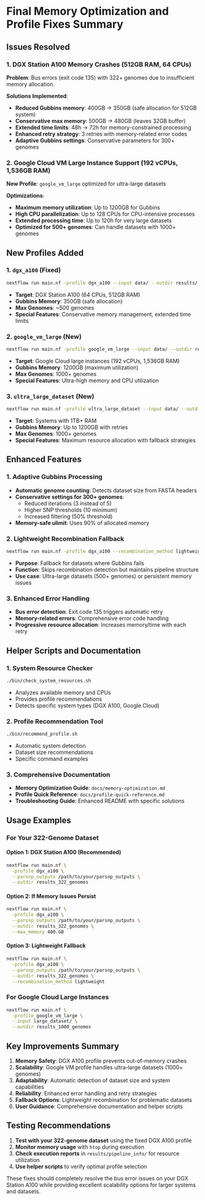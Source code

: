 # Final Memory Optimization and Profile Fixes Summary

## Issues Resolved

### 1. DGX Station A100 Memory Crashes (512GB RAM, 64 CPUs)
**Problem**: Bus errors (exit code 135) with 322+ genomes due to insufficient memory allocation.

**Solutions Implemented**:
- **Reduced Gubbins memory**: 400GB → 350GB (safe allocation for 512GB system)
- **Conservative max memory**: 500GB → 480GB (leaves 32GB buffer)
- **Extended time limits**: 48h → 72h for memory-constrained processing
- **Enhanced retry strategy**: 3 retries with memory-related error codes
- **Adaptive Gubbins settings**: Conservative parameters for 300+ genomes

### 2. Google Cloud VM Large Instance Support (192 vCPUs, 1,536GB RAM)
**New Profile**: `google_vm_large` optimized for ultra-large datasets

**Optimizations**:
- **Maximum memory utilization**: Up to 1200GB for Gubbins
- **High CPU parallelization**: Up to 128 CPUs for CPU-intensive processes
- **Extended processing time**: Up to 120h for very large datasets
- **Optimized for 500+ genomes**: Can handle datasets with 1000+ genomes

## New Profiles Added

### 1. `dgx_a100` (Fixed)
```bash
nextflow run main.nf -profile dgx_a100 --input data/ --outdir results/
```
- **Target**: DGX Station A100 (64 CPUs, 512GB RAM)
- **Gubbins Memory**: 350GB (safe allocation)
- **Max Genomes**: ~500 genomes
- **Special Features**: Conservative memory management, extended time limits

### 2. `google_vm_large` (New)
```bash
nextflow run main.nf -profile google_vm_large --input data/ --outdir results/
```
- **Target**: Google Cloud large instances (192 vCPUs, 1,536GB RAM)
- **Gubbins Memory**: 1200GB (maximum utilization)
- **Max Genomes**: 1000+ genomes
- **Special Features**: Ultra-high memory and CPU utilization

### 3. `ultra_large_dataset` (New)
```bash
nextflow run main.nf -profile ultra_large_dataset --input data/ --outdir results/
```
- **Target**: Systems with 1TB+ RAM
- **Gubbins Memory**: Up to 1200GB with retries
- **Max Genomes**: 1000+ genomes
- **Special Features**: Maximum resource allocation with fallback strategies

## Enhanced Features

### 1. Adaptive Gubbins Processing
- **Automatic genome counting**: Detects dataset size from FASTA headers
- **Conservative settings for 300+ genomes**:
  - Reduced iterations (3 instead of 5)
  - Higher SNP thresholds (10 minimum)
  - Increased filtering (50% threshold)
- **Memory-safe ulimit**: Uses 90% of allocated memory

### 2. Lightweight Recombination Fallback
```bash
nextflow run main.nf -profile dgx_a100 --recombination_method lightweight
```
- **Purpose**: Fallback for datasets where Gubbins fails
- **Function**: Skips recombination detection but maintains pipeline structure
- **Use case**: Ultra-large datasets (500+ genomes) or persistent memory issues

### 3. Enhanced Error Handling
- **Bus error detection**: Exit code 135 triggers automatic retry
- **Memory-related errors**: Comprehensive error code handling
- **Progressive resource allocation**: Increases memory/time with each retry

## Helper Scripts and Documentation

### 1. System Resource Checker
```bash
./bin/check_system_resources.sh
```
- Analyzes available memory and CPUs
- Provides profile recommendations
- Detects specific system types (DGX A100, Google Cloud)

### 2. Profile Recommendation Tool
```bash
./bin/recommend_profile.sh
```
- Automatic system detection
- Dataset size recommendations
- Specific command examples

### 3. Comprehensive Documentation
- **Memory Optimization Guide**: `docs/memory-optimization.md`
- **Profile Quick Reference**: `docs/profile-quick-reference.md`
- **Troubleshooting Guide**: Enhanced README with specific solutions

## Usage Examples

### For Your 322-Genome Dataset

#### Option 1: DGX Station A100 (Recommended)
```bash
nextflow run main.nf \
  -profile dgx_a100 \
  --parsnp_outputs /path/to/your/parsnp_outputs \
  --outdir results_322_genomes
```

#### Option 2: If Memory Issues Persist
```bash
nextflow run main.nf \
  -profile dgx_a100 \
  --parsnp_outputs /path/to/your/parsnp_outputs \
  --outdir results_322_genomes \
  --max_memory 400.GB
```

#### Option 3: Lightweight Fallback
```bash
nextflow run main.nf \
  -profile dgx_a100 \
  --parsnp_outputs /path/to/your/parsnp_outputs \
  --outdir results_322_genomes \
  --recombination_method lightweight
```

### For Google Cloud Large Instances
```bash
nextflow run main.nf \
  -profile google_vm_large \
  --input large_dataset/ \
  --outdir results_1000_genomes
```

## Key Improvements Summary

1. **Memory Safety**: DGX A100 profile prevents out-of-memory crashes
2. **Scalability**: Google VM profile handles ultra-large datasets (1000+ genomes)
3. **Adaptability**: Automatic detection of dataset size and system capabilities
4. **Reliability**: Enhanced error handling and retry strategies
5. **Fallback Options**: Lightweight recombination for problematic datasets
6. **User Guidance**: Comprehensive documentation and helper scripts

## Testing Recommendations

1. **Test with your 322-genome dataset** using the fixed DGX A100 profile
2. **Monitor memory usage** with `htop` during execution
3. **Check execution reports** in `results/pipeline_info/` for resource utilization
4. **Use helper scripts** to verify optimal profile selection

These fixes should completely resolve the bus error issues on your DGX Station A100 while providing excellent scalability options for larger systems and datasets.